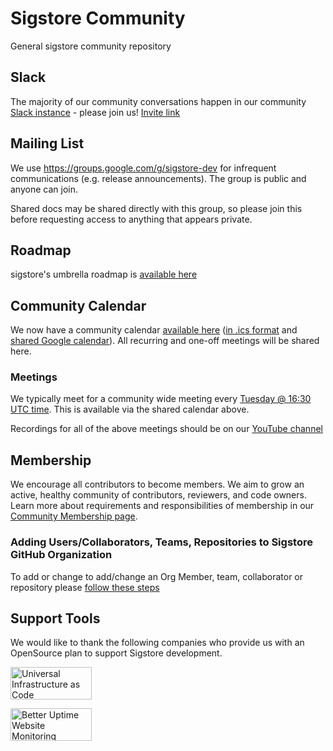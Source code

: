 # Sigstore Community

General sigstore community repository

## Slack

The majority of our community conversations happen in our community [Slack instance](https://sigstore.slack.com) - please join us!
[Invite link](https://sigstore.slack.com/join/shared_invite/zt-mhs55zh0-XmY3bcfWn4XEyMqUUutbUQ#/shared-invite/email)

## Mailing List

We use https://groups.google.com/g/sigstore-dev for infrequent communications (e.g. release announcements). The group is public and anyone can join.

Shared docs may be shared directly with this group, so please join this before requesting access to anything that appears private.

## Roadmap

sigstore's umbrella roadmap is [available here](./ROADMAP.md)

## Community Calendar

We now have a community calendar [available here](https://calendar.google.com/calendar/embed?src=fq4kgom2ce43hncnbcfja2ck20%40group.calendar.google.com&ctz=America%2FNew_York) ([in .ics format](https://calendar.google.com/calendar/ical/fq4kgom2ce43hncnbcfja2ck20%40group.calendar.google.com/public/basic.ics)
and [shared Google calendar](https://calendar.google.com/calendar/u/0?cid=ZnE0a2dvbTJjZTQzaG5jbmJjZmphMmNrMjBAZ3JvdXAuY2FsZW5kYXIuZ29vZ2xlLmNvbQ)).
All recurring and one-off meetings will be shared here.

### Meetings

We typically meet for a community wide meeting every [Tuesday @ 16:30 UTC
time](https://calendar.google.com/calendar/event?action=TEMPLATE&tmeid=NGVydDFqNXVsa3ExY2ZraWR0aGFmdm4yY2JfMjAyMzA3MTFUMTYzMDAwWiBmcTRrZ29tMmNlNDNobmNuYmNmamEyY2syMEBn&tmsrc=fq4kgom2ce43hncnbcfja2ck20%40group.calendar.google.com&scp=ALL).
This is available via the shared calendar above.

Recordings for all of the above meetings should be on our [YouTube channel](https://www.youtube.com/channel/UCWPVc8glVGOODxsA_ep0VVw)

## Membership

We encourage all contributors to become members. We aim to grow an active, healthy community of contributors, reviewers, and code owners. Learn more about requirements and responsibilities of membership in our [Community Membership page](/MEMBERSHIP.md).

### Adding Users/Collaborators, Teams, Repositories to Sigstore GitHub Organization

To add or change to add/change an Org Member, team, collaborator or repository please [follow these steps](github-sync/README.md)

## Support Tools

We would like to thank the following companies who provide us with an OpenSource plan to support Sigstore development.

<a target="_blank" href="https://pulumi.com/"><img style="width: 130px; height: 52px;" alt="Universal Infrastructure as Code" src="https://www.pulumi.com/images/logo/logo-on-white.svg" /></a>

<a target="_blank" href="https://betteruptime.com/"><img style="width: 130px; height: 52px;" alt="Better Uptime Website Monitoring" src="https://betteruptime.com/assets/static_assets/badges/dark.png" /></a>
